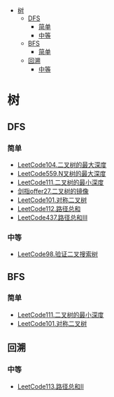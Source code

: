 <!-- TOC -->

- [树](#树)
  - [DFS](#dfs)
    - [简单](#简单)
    - [中等](#中等)
  - [BFS](#bfs)
    - [简单](#简单-1)
  - [回溯](#回溯)
    - [中等](#中等-1)

<!-- /TOC -->
# 树
## DFS
### 简单
- [LeetCode104.二叉树的最大深度](https://leetcode-cn.com/problems/maximum-depth-of-binary-tree/)
- [LeetCode559.N叉树的最大深度](https://leetcode-cn.com/problems/maximum-depth-of-n-ary-tree/)
- [LeetCode111.二叉树的最小深度](https://leetcode-cn.com/problems/minimum-depth-of-binary-tree/)
- [剑指offer27.二叉树的镜像](https://leetcode-cn.com/problems/er-cha-shu-de-jing-xiang-lcof/)
- [LeetCode101.对称二叉树](https://leetcode-cn.com/problems/symmetric-tree/)
- [LeetCode112.路径总和](https://leetcode-cn.com/problems/path-sum/)
- [LeetCode437.路径总和III](https://leetcode-cn.com/problems/path-sum-iii/)
### 中等
- [LeetCode98.验证二叉搜索树](https://leetcode-cn.com/problems/validate-binary-search-tree/)
## BFS
### 简单
- [LeetCode111.二叉树的最小深度](https://leetcode-cn.com/problems/minimum-depth-of-binary-tree/)
- [LeetCode101.对称二叉树](https://leetcode-cn.com/problems/symmetric-tree/)
## 回溯
### 中等
- [LeetCode113.路径总和II](https://leetcode-cn.com/problems/path-sum-ii/)